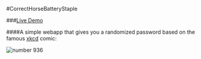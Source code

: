 #CorrectHorseBatteryStaple

###[Live Demo](http://correcthorse.herokuapp.com)  

####A simple webapp that gives you a randomized password based on the famous [xkcd](http://xkcd.com) comic:  
  


![number 936](http://imgs.xkcd.com/comics/password_strength.png)  

